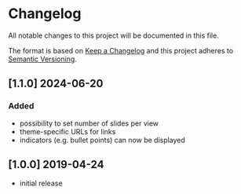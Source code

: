 # Changelog

All notable changes to this project will be documented in this file.

The format is based on [Keep a Changelog](http://keepachangelog.com/) and this project adheres to [Semantic Versioning](http://semver.org/).

## [1.1.0] 2024-06-20
### Added
- possibility to set number of slides per view
- theme-specific URLs for links
- indicators (e.g. bullet points) can now be displayed

## [1.0.0] 2019-04-24
- initial release
